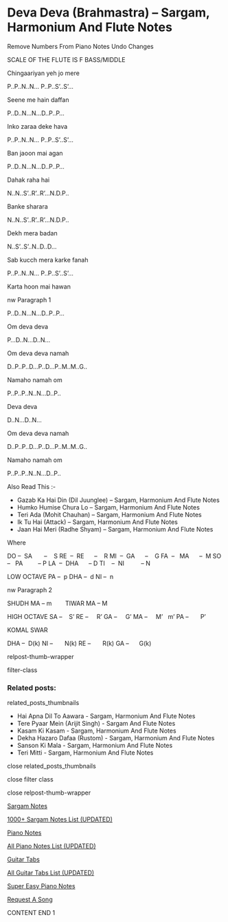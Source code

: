 
# Deva Deva (Brahmastra) – Sargam, Harmonium And Flute Notes

Remove Numbers From Piano Notes
Undo Changes

SCALE OF THE FLUTE IS F BASS/MIDDLE

Chingaariyan yeh jo mere

P..P..N..N… P..P..S’..S’…

Seene me hain daffan

P..D..N…N…D..P..P…

Inko zaraa deke hava

P..P..N..N… P..P..S’..S’…

Ban jaoon mai agan

P..D..N…N…D..P..P…

Dahak raha hai

N..N..S’..R’..R’…N.D.P..

Banke sharara

N..N..S’..R’..R’…N.D.P..

Dekh mera badan

N..S’..S’..N..D..D…

Sab kucch mera karke fanah

P..P..N..N… P..P..S’..S’…

Karta hoon mai hawan

nw Paragraph 1

P..D..N…N…D..P..P…

Om deva deva

P…D..N…D..N…

Om deva deva namah

D..P..P..D…P..D…P..M..M..G..

Namaho namah om

P..P..P..N..N…D..P..

Deva deva

D..N…D..N…

Om deva deva namah

D..P..P..D…P..D…P..M..M..G..

Namaho namah om

P..P..P..N..N…D..P..

Also Read This :-

* Gazab Ka Hai Din (Dil Juunglee) – Sargam, Harmonium And Flute Notes
* Humko Humise Chura Lo – Sargam, Harmonium And Flute Notes
* Teri Ada (Mohit Chauhan) – Sargam, Harmonium And Flute Notes
* Ik Tu Hai (Attack) – Sargam, Harmonium And Flute Notes
* Jaan Hai Meri (Radhe Shyam) – Sargam, Harmonium And Flute Notes

Where

DO –  SA       –    S
RE  –  RE      –    R
MI  –  GA      –    G
FA  –   MA      –  M
SO  –   PA         – P
LA  –  DHA      – D
TI    –  NI          – N

LOW OCTAVE
PA –  p
DHA –  d
NI –  n

nw Paragraph 2

SHUDH MA – m        TIWAR MA – M

HIGH OCTAVE
SA –    S’
RE –     R’
GA –     G’
MA –     M’   m’
PA –       P’

KOMAL SWAR

DHA –  D(k)
NI –       N(k)
RE –       R(k)
GA –      G(k)

relpost-thumb-wrapper

filter-class

### Related posts:

related_posts_thumbnails

* Hai Apna Dil To Aawara - Sargam, Harmonium And Flute Notes
* Tere Pyaar Mein (Arijit Singh) - Sargam And Flute Notes
* Kasam Ki Kasam - Sargam, Harmonium And Flute Notes
* Dekha Hazaro Dafaa (Rustom) - Sargam, Harmonium And Flute Notes
* Sanson Ki Mala - Sargam, Harmonium And Flute Notes
* Teri Mitti - Sargam, Harmonium And Flute Notes

close related_posts_thumbnails

close filter class

close relpost-thumb-wrapper

[Sargam Notes](https://www.notationsworld.com/sargam-notes.html)

[1000+ Sargam Notes List (UPDATED)](https://www.notationsworld.com/all-songs-list-sargam-notes.html)

[Piano Notes](https://www.notationsworld.com/piano-notes.html)

[All Piano Notes List (UPDATED)](https://www.notationsworld.com/all-songs-list-piano-notes.html)

[Guitar Tabs](https://www.notationsworld.com/guitar-tabs.html)

[All Guitar Tabs List (UPDATED)](https://www.notationsworld.com/all-songs-list-guitar-tabs.html)

[Super Easy Piano Notes](https://studywall.in/)

[Request A Song](https://www.notationsworld.com/request-a-song.html)

CONTENT END 1

